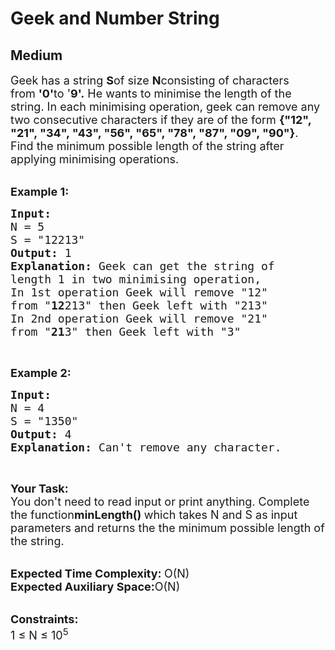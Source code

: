 # Geek and Number String
## Medium
<div class="problems_problem_content__Xm_eO"><p><span style="font-size:18px">Geek has a string&nbsp;<strong>S</strong>of size&nbsp;<strong>N</strong>consisting&nbsp;of characters from&nbsp;<strong>'0'</strong>to '<strong>9'.</strong>&nbsp;He wants to minimise&nbsp;the length of the string. In each minimising operation, geek can remove&nbsp;any two consecutive characters if they are of the form&nbsp;<strong>{"12", "21", "34", "43", "56", "65", "78", "87", "09", "90"}</strong>.<br>
Find the minimum possible length of the string after applying minimising operations.&nbsp;</span><br>
&nbsp;</p>

<p><span style="font-size:18px"><strong>Example 1:</strong></span></p>

<pre><span style="font-size:18px"><strong>Input: 
</strong>N = 5<strong> 
</strong>S = "12213"
<strong>Output:</strong> 1
<strong>Explanation: </strong>Geek can get the string of 
length 1 in two minimising operation,
In 1st operation Geek will remove "12" 
from "<strong>12</strong>213" then Geek left with "213"
In 2nd operation Geek will remove "21" 
from "<strong>21</strong>3" then Geek left with "3"</span></pre>

<p>&nbsp;</p>

<p><span style="font-size:18px"><strong>Example 2:</strong></span></p>

<pre><span style="font-size:18px"><strong>Input: 
</strong>N = 4
S = "1350"
<strong>Output:</strong> 4
<strong>Explanation: </strong>Can't remove any character.</span></pre>

<p>&nbsp;</p>

<p><span style="font-size:18px"><strong>Your Task: &nbsp;</strong><br>
You don't need to read input or print anything. Complete the function<strong>minLength()&nbsp;</strong>which takes N and S as input parameters&nbsp;and returns the the minimum possible length of the string.</span></p>

<p><br>
<span style="font-size:18px"><strong>Expected Time Complexity:&nbsp;</strong>O(N)<br>
<strong>Expected Auxiliary Space:</strong>O(N)</span><br>
&nbsp;</p>

<p><span style="font-size:18px"><strong>Constraints:</strong><br>
1 ≤ N ≤ 10<sup>5</sup></span></p>
</div>